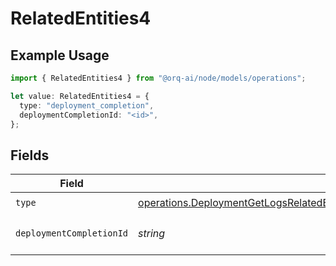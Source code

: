 # RelatedEntities4

## Example Usage

```typescript
import { RelatedEntities4 } from "@orq-ai/node/models/operations";

let value: RelatedEntities4 = {
  type: "deployment_completion",
  deploymentCompletionId: "<id>",
};
```

## Fields

| Field                                                                                                                                                                                                                | Type                                                                                                                                                                                                                 | Required                                                                                                                                                                                                             | Description                                                                                                                                                                                                          |
| -------------------------------------------------------------------------------------------------------------------------------------------------------------------------------------------------------------------- | -------------------------------------------------------------------------------------------------------------------------------------------------------------------------------------------------------------------- | -------------------------------------------------------------------------------------------------------------------------------------------------------------------------------------------------------------------- | -------------------------------------------------------------------------------------------------------------------------------------------------------------------------------------------------------------------- |
| `type`                                                                                                                                                                                                               | [operations.DeploymentGetLogsRelatedEntitiesDeploymentsResponse200ApplicationJSONResponseBodyType](../../models/operations/deploymentgetlogsrelatedentitiesdeploymentsresponse200applicationjsonresponsebodytype.md) | :heavy_check_mark:                                                                                                                                                                                                   | N/A                                                                                                                                                                                                                  |
| `deploymentCompletionId`                                                                                                                                                                                             | *string*                                                                                                                                                                                                             | :heavy_check_mark:                                                                                                                                                                                                   | The id of the resource                                                                                                                                                                                               |